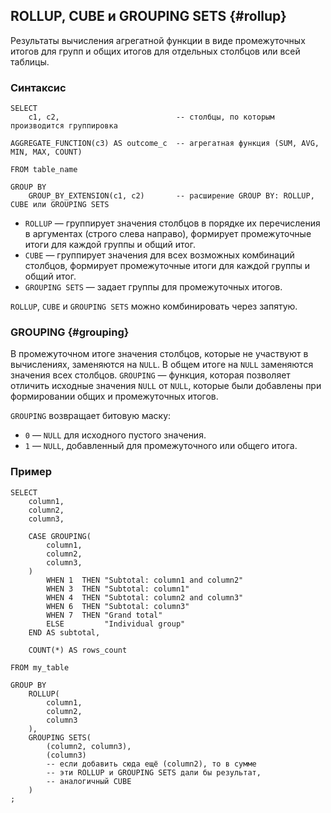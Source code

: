 ## ROLLUP, CUBE и GROUPING SETS {#rollup}

Результаты вычисления агрегатной функции в виде промежуточных итогов для групп и общих итогов для отдельных столбцов или всей таблицы.

### Синтаксис

```yql
SELECT
    c1, c2,                          -- столбцы, по которым производится группировка

AGGREGATE_FUNCTION(c3) AS outcome_c  -- агрегатная функция (SUM, AVG, MIN, MAX, COUNT)

FROM table_name

GROUP BY
    GROUP_BY_EXTENSION(c1, c2)       -- расширение GROUP BY: ROLLUP, CUBE или GROUPING SETS
```


* `ROLLUP` — группирует значения столбцов в порядке их перечисления в аргументах (строго слева направо), формирует промежуточные итоги для каждой группы и общий итог.
* `CUBE` — группирует значения для всех возможных комбинаций столбцов, формирует промежуточные итоги для каждой группы и общий итог.
* `GROUPING SETS` — задает группы для промежуточных итогов.

`ROLLUP`, `CUBE` и `GROUPING SETS` можно комбинировать через запятую.

### GROUPING {#grouping}

В промежуточном итоге значения столбцов, которые не участвуют в вычислениях, заменяются на `NULL`. В общем итоге на `NULL` заменяются значения всех столбцов. `GROUPING` — функция, которая позволяет отличить исходные значения `NULL` от `NULL`, которые были добавлены при формировании общих и промежуточных итогов.

`GROUPING` возвращает битовую маску:
* `0` — `NULL` для исходного пустого значения.
* `1` — `NULL`, добавленный для промежуточного или общего итога.

### Пример

```yql
SELECT
    column1,
    column2,
    column3,

    CASE GROUPING(
        column1,
        column2,
        column3,
    )
        WHEN 1  THEN "Subtotal: column1 and column2"
        WHEN 3  THEN "Subtotal: column1"
        WHEN 4  THEN "Subtotal: column2 and column3"
        WHEN 6  THEN "Subtotal: column3"
        WHEN 7  THEN "Grand total"
        ELSE         "Individual group"
    END AS subtotal,

    COUNT(*) AS rows_count

FROM my_table

GROUP BY
    ROLLUP(
        column1,
        column2,
        column3
    ),
    GROUPING SETS(
        (column2, column3),
        (column3)
        -- если добавить сюда ещё (column2), то в сумме
        -- эти ROLLUP и GROUPING SETS дали бы результат,
        -- аналогичный CUBE
    )
;
```


